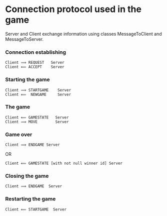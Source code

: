 # Connection protocol used in the game

Server and Client exchange information using classes MessageToClient and MessageToServer. 

### Connection establishing
    Client ⟹ REQUEST   Server
    Client ⟸ ACCEPT    Server


### Starting the game
    Client ⟹ STARTGAME    Server
    Client ⟸  NEWGAME     Server


### The game
    Client ⟸ GAMESTATE   Server
    Client ⟹ MOVE        Server


### Game over
    Client ⟹ ENDGAME Server
OR

    Client ⟸ GAMESTATE [with not null winner id] Server

### Closing the game

    Client ⟹ ENDGAME  Server

### Restarting the game

    Client ⟸ STARTGAME  Server